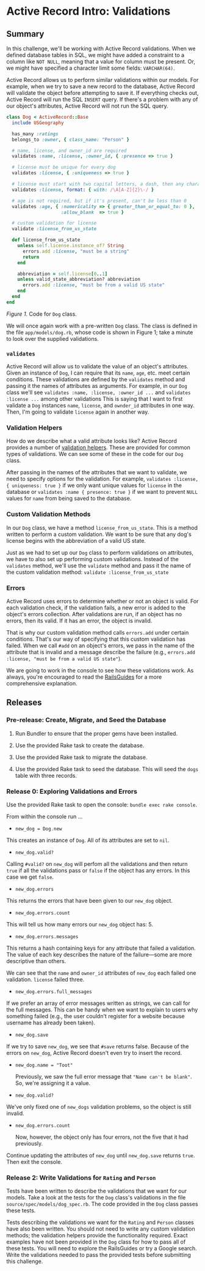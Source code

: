 # Active Record Intro:  Validations

## Summary

In this challenge, we'll be working with Active Record validations.  When we defined database tables in SQL, we might have added a constraint to a column like `NOT NULL`, meaning that a value for column must be present.  Or, we might have specified a character limit some fields:  `VARCHAR(64)`.

Active Record allows us to perform similar validations within our models.  For example, when we try to save a new record to the database, Active Record will validate the object before attempting to save it.  If everything checks out, Active Record will run the SQL `INSERT` query.  If there's a problem with any of our object's attributes, Active Record will not run the SQL query.

```ruby
class Dog < ActiveRecord::Base
  include USGeography

  has_many :ratings
  belongs_to :owner, { class_name: "Person" }

  # name, license, and owner_id are required
  validates :name, :license, :owner_id, { :presence => true }

  # license must be unique for every dog
  validates :license, { :uniqueness => true }

  # license must start with two capital letters, a dash, then any characters
  validates :license, format: { with: /\A[A-Z]{2}\-/ }

  # age is not required, but if it's present, can't be less than 0
  validates :age, { :numericality => { greater_than_or_equal_to: 0 },
                    :allow_blank  => true }

  # custom validation for license
  validate :license_from_us_state

  def license_from_us_state
    unless self.license.instance_of? String
      errors.add :license, "must be a string"
      return
    end

    abbreviation = self.license[0..1]
    unless valid_state_abbreviation? abbreviation
      errors.add :license, "must be from a valid US state"
    end
  end
end
```

*Figure 1.*  Code for `Dog` class.

We will once again work with a pre-written `Dog` class.  The class is defined in the file `app/models/dog.rb`, whose code is shown in Figure 1; take a minute to look over the supplied validations.

### `validates`

Active Record will allow us to validate the value of an object's attributes.  Given an instance of `Dog`, I can require that its `name`, `age`, etc. meet certain conditions.  These validations are defined by the `validates` method and passing it the names of attributes as arguments.  For example, in our `Dog` class we'll see `validates :name, :license, :owner_id ...` and `validates :license ...` among other validations  This is saying that I want to first validate a `Dog` instances `name`, `license`, and `ownder_id` attributes in one way.  Then, I'm going to validate `license` again in another way.

### Validation Helpers

How do we describe what a valid attribute looks like?  Active Record provides a number of [validation helpers](http://guides.rubyonrails.org/active_record_validations.html#validation-helpers).  These are provided for common types of validations.  We can see some of these in the code for our `Dog` class.

After passing in the names of the attributes that we want to validate, we need to specify options for the validation.  For example, `validates :license, { uniqueness: true }` if we only want unique values for `license` in the database or `validates :name { presence: true }` if we want to prevent `NULL` values for `name` from being saved to the database.

### Custom Validation Methods

In our `Dog` class, we have a method `license_from_us_state`.  This is a method written to perform a custom validation.  We want to be sure that any dog's license begins with the abbreviation of a valid US state.

Just as we had to set up our `Dog` class to perform validations on attributes, we have to also set up performing custom validations.  Instead of the `validates` method, we'll use the `validate` method and pass it the name of the custom validation method:  `validate :license_from_us_state`

### Errors

Active Record uses errors to determine whether or not an object is valid.  For each validation check, if the validation fails, a new error is added to the object's errors collection.  After validations are run, if an object has no errors, then its valid.  If it has an error, the object is invalid.

That is why our custom validation method calls `errors.add` under certain conditions.  That's our way of specifying that this custom validation has failed.  When we call `#add` on an object's errors, we pass in the name of the attribute that is invalid and a message describe the failure (e.g., `errors.add :license, "must be from a valid US state"`).

We are going to work in the console to see how these validations work.  As always, you're encouraged to read the [RailsGuides](http://guides.rubyonrails.org/active_record_validations.html) for a more comprehensive explanation.

## Releases

### Pre-release: Create, Migrate, and Seed the Database

1. Run Bundler to ensure that the proper gems have been installed.

2. Use the provided Rake task to create the database.

3. Use the provided Rake task to migrate the database.

4. Use the provided Rake task to seed the database.  This will seed the `dogs` table with three records.

### Release 0: Exploring Validations and Errors

Use the provided Rake task to open the console:  `bundle exec rake console`.

From within the console run ...

-  `new_dog = Dog.new`

  This creates an instance of `Dog`.  All of its attributes are set to `nil`.

-  `new_dog.valid?`

  Calling `#valid?` on `new_dog` will perfom all the validations and then return `true` if all the validations pass or `false` if the object has any errors.  In this case we get `false`.

-  `new_dog.errors`

  This returns the errors that have been given to our `new_dog` object.

-  `new_dog.errors.count`

  This will tell us how many errors our `new_dog` object has:  5.

-  `new_dog.errors.messages`

  This returns a hash containing keys for any attribute that failed a validation.  The value of each key describes the nature of the failure—some are more descriptive than others.

  We can see that the `name` and `owner_id` attributes of `new_dog` each failed one validation.  `license` failed three.

-  `new_dog.errors.full_messages`

  If we prefer an array of error messages written as strings, we can call for the full messages.  This can be handy when we want to explain to users why something failed (e.g., the user couldn't register for a website because username has already been taken).

-  `new_dog.save`

  If we try to save `new_dog`, we see that `#save` returns false.  Because of the errors on `new_dog`, Active Record doesn't even try to insert the record.

- `new_dog.name = "Toot"`

  Previously, we saw the full error message that `"Name can't be blank"`.  So, we're assigning it a value.

-  `new_dog.valid?`

  We've only fixed one of `new_dogs` validation problems, so the object is still invalid.

- `new_dog.errors.count`

  Now, however, the object only has four errors, not the five that it had previously.

Continue updating the attributes of `new_dog` until `new_dog.save` returns `true`.  Then exit the console.

### Release 2: Write Validations for `Rating` and `Person`

Tests have been written to describe the validations that we want for our models.  Take a look at the tests for the `Dog` class's validations in the file `source/spec/models/dog_spec.rb`.  The code provided in the `Dog` class passes these tests.

Tests describing the validations we want for the `Rating` and `Person` classes have also been written.  You should not need to write any custom validation methods; the validation helpers provide the functionality required. Exact examples have not been provided in the `Dog` class for how to pass all of these tests.  You will need to explore the RailsGuides or try a Google search.  Write the validations needed to pass the provided tests before submitting this challenge.
